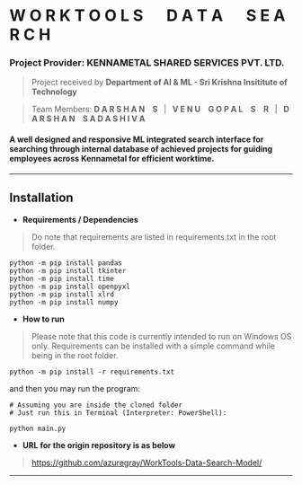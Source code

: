 # W O R K T O O L S &emsp; D A T A &emsp; S E A R C H

### Project Provider: **KENNAMETAL SHARED SERVICES PVT. LTD.**

> Project received by **Department of AI & ML - Sri Krishna Insititute of Technology**

> Team Members: **D A R S H A N &ensp; S** &ensp;|&ensp; **V E N U &ensp; G O P A L &ensp; S &ensp; R** &ensp;|&ensp; **D A R S H A N &ensp; S A D A S H I V A**

#### A well designed and responsive ML integrated search interface for searching through internal database of achieved projects for guiding employees across Kennametal for efficient worktime.
---
## Installation

- **Requirements / Dependencies**
> Do note that requirements are listed in requirements.txt in the root folder.
```
python -m pip install pandas
python -m pip install tkinter
python -m pip install time
python -m pip install openpyxl
python -m pip install xlrd
python -m pip install numpy
```
- **How to run**

> Please note that this code is currently intended to run on Windows OS only.
> Requirements can be installed with a simple command while being in the root folder.
```
python -m pip install -r requirements.txt
```
and then you may run the program:
```
# Assuming you are inside the cloned folder
# Just run this in Terminal (Interpreter: PowerShell):

python main.py
```

- **URL for the origin repository is as below**

> https://github.com/azuregray/WorkTools-Data-Search-Model/

---
